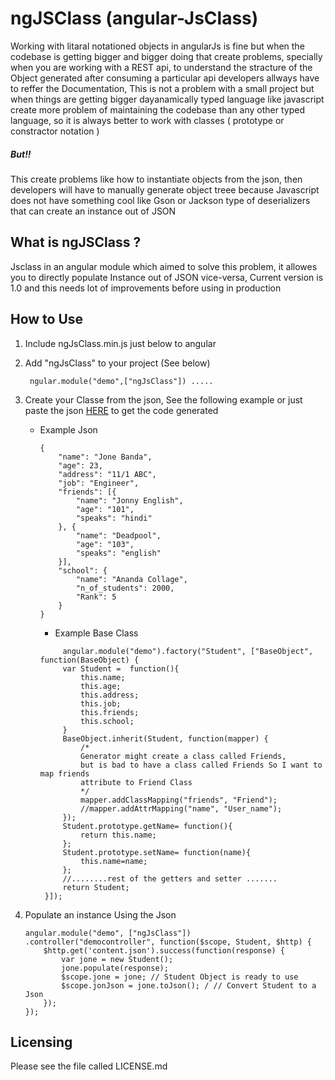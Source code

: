 # ngJSClass (angular-JsClass)


 Working with litaral notationed objects in angularJs is fine but when the codebase is getting bigger and bigger doing that create problems, specially when you are working with a REST api, to understand the stracture of the Object generated after consuming a particular api developers allways have to reffer the Documentation, This is not a problem with a small project but when things are getting bigger dayanamically typed language like javascript create more problem of maintaining the codebase than any other typed language, so it is always better to work with classes ( prototype or constractor notation )
##### But!!
 This create problems like how to instantiate objects from the json, then developers will have to manually generate object treee because Javascript does not have something cool like Gson or Jackson type of deserializers that can create an instance out of JSON
 
  What is ngJSClass ?
  -----------
Jsclass in an angular module which aimed to solve this problem, it allowes you to directly populate Instance out of JSON vice-versa,  Current version is 1.0 and this needs lot of improvements before using in production

 How to Use
 -----------
 
1. Include ngJsClass.min.js just below to angular
2. Add "ngJsClass" to your project (See below)

   ```
    ngular.module("demo",["ngJsClass"]) .....
   ```
3. Create your Classe from the json, See the following example or just paste the json [HERE](http://jsclass.imalhasaranga.com/)  to get the code generated
    * Example Json

        ```
        {
        	"name": "Jone Banda",
        	"age": 23,
        	"address": "11/1 ABC",
        	"job": "Engineer",
        	"friends": [{
        		"name": "Jonny English",
        		"age": "101",
        		"speaks": "hindi"
        	}, {
        		"name": "Deadpool",
        		"age": "103",
        		"speaks": "english"
        	}],
        	"school": {
        		"name": "Ananda Collage",
        		"n_of_students": 2000,
        		"Rank": 5
        	}
        }
        ```
       * Example Base Class
       ```
            angular.module("demo").factory("Student", ["BaseObject", function(BaseObject) {
        	var Student =  function(){
        		this.name;
        		this.age;
        		this.address;
        		this.job;
        		this.friends;
        		this.school;
        	}
        	BaseObject.inherit(Student, function(mapper) {
        		/*
        		Generator might create a class called Friends, 
        		but is bad to have a class called Friends So I want to map friends
        		attribute to Friend Class
        		*/
        		mapper.addClassMapping("friends", "Friend");
        		//mapper.addAttrMapping("name", "User_name");
        	});
        	Student.prototype.getName= function(){
        		return this.name; 
        	};
        	Student.prototype.setName= function(name){
        		this.name=name; 
        	};
            //........rest of the getters and setter .......
        	return Student;
        }]);
        ```
4. Populate an instance Using the Json

    ```
    angular.module("demo", ["ngJsClass"])
    .controller("democontroller", function($scope, Student, $http) {
        $http.get('content.json').success(function(response) {
            var jone = new Student();
            jone.populate(response);
            $scope.jone = jone; // Student Object is ready to use
            $scope.jonJson = jone.toJson(); / // Convert Student to a Json
        });
    });
    ```
    
Licensing
---------

Please see the file called LICENSE.md

 